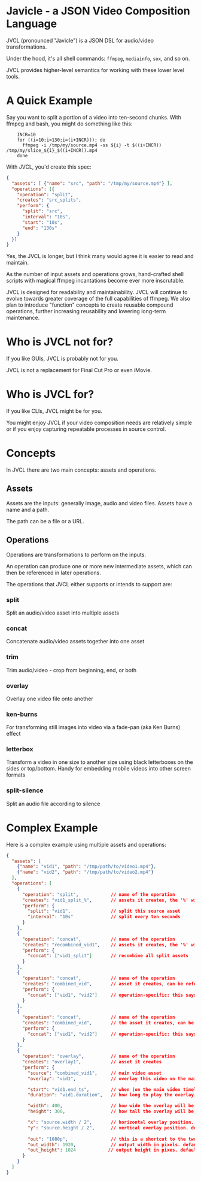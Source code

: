 # Javicle - a JSON Video Composition Language

JVCL (pronounced "Javicle") is a JSON DSL for audio/video transformations.

Under the hood, it's all shell commands: `ffmpeg`, `mediainfo`, `sox`, and so on.

JVCL provides higher-level semantics for working with these lower level tools.

# A Quick Example
Say you want to split a portion of a video into ten-second chunks. With ffmpeg
and bash, you might do something like this:
```shell script
    INCR=10
    for ((i=10;i<130;i=(i+INCR))); do
      ffmpeg -i /tmp/my/source.mp4 -ss ${i} -t $((i+INCR)) /tmp/my/slice_${i}_$((i+INCR)).mp4
    done
```
With JVCL, you'd create this spec:
```json
{
  "assets": [ {"name": "src", "path": "/tmp/my/source.mp4"} ],
  "operations": [{
    "operation": "split",
    "creates": "src_splits",
    "perform": {
      "split": "src",
      "interval": "10s",
      "start": "10s",
      "end": "130s"
    }
  }]
}
```
Yes, the JVCL is longer, but I think many would agree it is easier to read and maintain.

As the number of input assets and operations grows, hand-crafted shell scripts with magical
ffmpeg incantations become ever more inscrutable.

JVCL is designed for readability and maintainability. JVCL will continue to evolve towards greater
coverage of the full capabilities of ffmpeg. We also plan to introduce "function" concepts
to create reusable compound operations, further increasing reusability and lowering long-term
maintenance.

# Who is JVCL not for?
If you like GUIs, JVCL is probably not for you.

JVCL is not a replacement for Final Cut Pro or even iMovie.

# Who is JVCL for?
If you like CLIs, JVCL might be for you.

You might enjoy JVCL if your video composition needs are relatively simple or
if you enjoy capturing repeatable processes in source control.

# Concepts
In JVCL there are two main concepts: assets and operations.

## Assets
Assets are the inputs: generally image, audio and video files. Assets have a name and a path.

The path can be a file or a URL.

## Operations
Operations are transformations to perform on the inputs.

An operation can produce one or more new intermediate assets, which can then be referenced in
later operations.

The operations that JVCL either supports or intends to support are:

### split
Split an audio/video asset into multiple assets

### concat
Concatenate audio/video assets together into one asset

### trim
Trim audio/video - crop from beginning, end, or both

### overlay
Overlay one video file onto another

### ken-burns
For transforming still images into video via a fade-pan (aka Ken Burns) effect

### letterbox
Transform a video in one size to another size using black letterboxes on the sides or top/bottom. Handy for embedding mobile videos into other screen formats

### split-silence
Split an audio file according to silence

# Complex Example
Here is a complex example using multiple assets and operations:

```json
{
  "assets": [
    {"name": "vid1", "path": "/tmp/path/to/video1.mp4"},
    {"name": "vid2", "path": "/tmp/path/to/video2.mp4"}
  ],
  "operations": [
    {
      "operation": "split",            // name of the operation
      "creates": "vid1_split_%",       // assets it creates, the '%' will be replaced with a counter
      "perform": {
        "split": "vid1",               // split this source asset
        "interval": "10s"              // split every ten seconds
      }
    },
    {
      "operation": "concat",           // name of the operation
      "creates": "recombined_vid1",    // assets it creates, the '%' will be replaced with a counter
      "perform": {
        "concat": ["vid1_split"]       // recombine all split assets
      }
    },
    {
      "operation": "concat",           // name of the operation
      "creates": "combined_vid",       // asset it creates, can be referenced later
      "perform": {
        "concat": ["vid1", "vid2"]     // operation-specific: this says, concatenate these named assets
      }
    },
    {
      "operation": "concat",           // name of the operation
      "creates": "combined_vid",       // the asset it creates, can be referenced later
      "perform": {
        "concat": ["vid1", "vid2"]     // operation-specific: this says, concatenate these named assets
      }
    },
    {
      "operation": "overlay",          // name of the operation
      "creates": "overlay1",           // asset it creates
      "perform": {
        "source": "combined_vid1",     // main video asset
        "overlay": "vid1",             // overlay this video on the main video

        "start": "vid1.end_ts",        // when (on the main video timeline) to start the overlay. default is 0 (beginning)
        "duration": "vid1.duration",   // how long to play the overlay. default is to play the entire overlay asset

        "width": 400,                  // how wide the overlay will be, in pixels. default is "overlay.width"
        "height": 300,                 // how tall the overlay will be, in pixels. default is "overlay.height"

        "x": "source.width / 2",       // horizontal overlay position. default is 0
        "y": "source.height / 2",      // vertical overlay position. default is 0
 
        "out": "1080p",                // this is a shortcut to the two lines below, and is the preferred way of specifying the output resolution
        "out_width": 1920,             // output width in pixels. default is source width
        "out_height": 1024            // output height in pixes. default is source height
      }
    }
  ]
}
```
